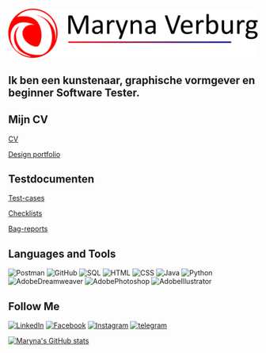 [![Header](https://github.com/marynavs/marynavs/blob/main/assets/top.png)](https://maryna-shpet.webnode.nl/)

## Ik ben een kunstenaar, graphische vormgever en beginner Software Tester.
## Mijn CV
[CV](https://drive.google.com/file/d/1JXAZeYkbhyZMNJdahQnE4_tyTbISeUAQ/view?usp=sharing)

[Design portfolio](https://maryna-shpet.webnode.nl/)

## Testdocumenten

[Test-cases](https://docs.google.com/spreadsheets/d/1CQ2Q0spZT5_BTmr-NoANvJlf2rnNM4PXBEdXcftoSFc/edit?usp=sharing)

[Checklists](https://docs.google.com/spreadsheets/d/1YLPIgF5IfCkuTBp6o59oT2meNKIsdSkamcSW-IkN_-s/edit?usp=sharing)

[Bag-reports](https://docs.google.com/spreadsheets/d/1YoXoIqeJ1p03p6ccJ7cQi-6ffU4OUqwX9G_Og8KsuUU/edit?usp=sharing)


## Languages and Tools

![Postman](https://img.shields.io/badge/-Postman-181717?style=for-the-badge&logo=postman&logoColor=FF4F00)
![GitHub](https://img.shields.io/badge/-GitHub-181717?style=for-the-badge&logo=github&logoColor=#009DB1)
![SQL](https://img.shields.io/badge/-SQL-181717?style=for-the-badge&logo=sql&logoColor=#6A9E98)
![HTML](https://img.shields.io/badge/-html-181717?style=for-the-badge&logo=html&logoColor=#6A9E98)
![CSS](https://img.shields.io/badge/-css-181717?style=for-the-badge&logo=css&logoColor=#6A9E98)
![Java](https://img.shields.io/badge/-java-181717?style=for-the-badge&logo=java&logoColor=#6A9E98)
![Python](https://img.shields.io/badge/-python-181717?style=for-the-badge&logo=python&logoColor=#6A9E98)
![AdobeDreamweaver](https://img.shields.io/badge/-AdobeDreamweaver-181717?style=for-the-badge&logo=adobedreamweaver&logoColor=#6A9E98)
![AdobePhotoshop](https://img.shields.io/badge/-AdobePhotoshop-181717?style=for-the-badge&logo=adobephotoshop&logoColor=#6A9E98)
![AdobeIllustrator](https://img.shields.io/badge/-AdobeIllustrator-181717?style=for-the-badge&logo=adobeillustrator&logoColor=#6A9E98)




## Follow Me

[![LinkedIn](https://img.shields.io/badge/-LinkedIn-181717?style=for-the-badge&logo=linkedin&logoColor=#009DB1)](https://www.linkedin.com/in/maryna-shpet-8534295b/)
[![Facebook](https://img.shields.io/badge/-Facebook-181717?style=for-the-badge&logo=facebook&logoColor=#6A9E98)](https://www.facebook.com/marina.spet)
[![Instagram](https://img.shields.io/badge/-instagram-181717?style=for-the-badge&logo=instagram&logoColor=#6A9E98)](https://www.instagram.com/maryna_shpet/)
[![telegram](https://img.shields.io/badge/-telegtram-181717?style=for-the-badge&logo=telegram&logoColor=#6A9E98)](https://t.me/Mevart)

[![Maryna's GitHub stats](https://github-readme-stats.vercel.app/api?username=marynavs&theme=gotham&show_icons=true)](https://github.com/marynavs/github-readme-stats)

